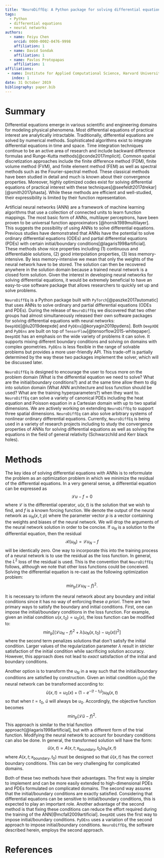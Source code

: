 ```yaml
---
title: 'NeuroDiffEq: A Python package for solving differential equations with neural networks'
tags:
  - Python
  - differential equations
  - neural networks
authors:
  - name: Feiyu Chen
    orcid: 0000-0002-0476-9998
    affiliation: 1
  - name: David Sondak
    affiliation: 1
  - name: Pavlos Protopapas
    affiliation: 1
affiliations:
 - name: Institute for Applied Computational Science, Harvard University, Cambridge, MA, United States
   index: 1
date: 31 October 2019
bibliography: paper.bib
---
```


# Summary

Differential equations emerge in various scientific and engineering domains for modeling physical phenomena.  Most
differential equations of practical interest are analytically intractable.  Traditionally, differential equations are solved
by numerical methods.  Sophisticated algorithms exist to integrate differential equations in time and space.  Time integration
techniques continue to be an active area of research and include backward difference formulas and Runge-Kutta
methods[@conde2017implicit].
Common spatial discretization approaches include the finite difference method (FDM), finite volume method (FVM), and finite
element method (FEM) as well as spectral methods such as the Fourier-spectral method.  These classical methods have been
studied in detail and much is known about their convergence properties.  Moreover, highly optimized codes exist for solving
differential equations of practical interest with these techniques[@seefeldt2017drekar][@smith2017phasta].  While these methods are efficient and well-studied,
their expressibility is limited by their function representation.  

Artificial neural networks (ANN) are a framework of machine learning algorithms that use a collection of connected units to
learn function mappings. The most basic form of ANNs, multilayer perceptrons, have been proven to be universal function approximators 
[@hornik1989multilayer]. This suggests the possibility of using ANNs to solve differential equations. Previous studies have 
demonstrated that ANNs have the potential to solve ordinary differential equations (ODEs) and partial
differential equations (PDEs) with certain initial/boundary conditions[@lagaris1998artificial]. These methods show nice
properties including (1) continuous and differentiable solutions, (2) good interpolation properties, (3) less
memory-intensive.  By less memory-intensive we mean that only the weights of the neural network have to be stored.  The
solution can then be recovered anywhere in the solution domain because a trained neural network is a closed form solution.
Given the
interest in developing neural networks for solving differential equations, it would be extremely beneficial to have an
easy-to-use software package that allows researchers to quickly set up and solve problems.

``NeuroDiffEq`` is a Python package built with ``PyTorch``[@paszke2017automatic] that uses ANNs to solve ordinary and partial differential
equations (ODEs and PDEs).  During the release of ``NeuroDiffEq`` we discovered that two other groups had almost simultaneously
released their own software packages for solving differential equations with neural networks:  ``DeepXDE``[@lu2019deepxde]
and ``PyDEns``[@koryagin2019pydens]. Both ``DeepXDE`` and ``PyDEns`` are built on top of
``TensorFlow``[@tensorflow2015-whitepaper]. 
``DeepXDE`` has an emphasis on the wide variety of problems it can solve. It supports mixing different boundary conditions and 
solving on domains with complex geometries. ``PyDEns`` is less flexible in the range of solvable problems but provides
a more user-friendly API. This trade-off is partially determined by the way these two packages implement the solver, 
which will be discussed later.  

``NeuroDiffEq`` is designed to encourage the user to focus more on the problem domain (What is the differential equation we
need to solve? What are the initial/boundary conditions?) and at the same time allow them to dig into solution domain (What
ANN architecture and loss function should be used? What are the training hyperparameters?) when they want to.  ``NeuroDiffEq`` 
can solve a variety of canonical PDEs including the heat equation and Poisson equation in a Cartesian domain with up to two
spatial dimensions.  We are actively working on extending ``NeuroDiffEq`` to support three spatial dimensions.  ``NeuroDiffEq`` 
can also solve arbitrary systems of nonlinear ordinary differential equations.
Currently, ``NeuroDiffEq`` is being used in a variety of research projects including to study the convergence properties of ANNs 
for solving differential equations as well as solving the equations in the field of general relativity (Schwarzchild and Kerr 
black holes). 

# Methods

The key idea of solving differential equations with ANNs is to reformulate the problem as an optimization problem in which we
minimize the residual of the differential equations.  In a very general sense, a differential equation can be expressed as
$$\mathcal{L}u - f = 0$$
where $\mathcal{L}$ is the differential operator, $u\left(x,t\right)$ is the solution that we wish to find, and $f$ is a known forcing
function.  We denote the output of the neural network as
$u_{N}\left(x, t; p\right)$ where the parameter vector $p$ is a vector containing the weights and biases of the neural
network.  We will drop the arguments of the neural network solution in order to be concise.  If $u_{N}$ is a solution to the
differential equation, then the residual $$\mathcal{R}\left(u_{N}\right) = \mathcal{L}u_{N} - f $$ 
will be identically zero.  One way to incorporate this into the training process of a neural network is to use the residual
as the loss function.  In general, the $L^{2}$ loss of the residual is used.  This is the convention that ``NeuroDiffEq`` follows, 
although we note that other loss functions could be conceived.  Solving the differential equation is re-cast as the following optimization
problem: 
$$
\min_{p}\left(\mathcal{L}u_{N} - f\right)^2.
$$

It is necessary to inform the neural network about any boundary and initial conditions since it has no way of enforcing these *a priori*.
There are two primary ways to satisfy the boundary and initial conditions.  First, one can impose the initial/boundary
conditions in the
loss function.  For example, given an initial condition $u\left(x,t_{0}\right) = u_{0}\left(x\right)$, the loss function can
be modified to:
$$
\min_{p}\left[\left(\mathcal{L}u_{N} - f\right)^2 + \lambda\left(u_{N}\left(x,t_{0}\right) - u_0\left(x\right)\right)^2\right]
$$
where the second term penalizes solutions that don't satisfy the initial condition.  Larger values of the regularization
parameter $\lambda$ result in stricter
satisfaction of the initial condition while sacrificing solution accuracy.  However, this approach does not lead to *exact* satisfaction of the initial and
boundary conditions.

Another option is to transform the $u_{N}$ in a way such that the initial/boundary conditions are satisfied by
construction.  Given an initial condition $u_{0}\left(x\right)$ the neural network can be transformed according to:
$$
\widetilde{u}\left(x,t\right) = u_{0}\left(x\right) + \left(1-e^{-\left(t-t_{0}\right)}\right)u_{N}\left(x,t\right)
$$
so that when $t = t_0$, $\widetilde{u}$ will always be $u_0$. Accordingly, the objective function becomes 
$$
\min_{p}\left(\mathcal{L}\widetilde{u} - f\right)^2.
$$
This approach is similar to the trial function approach[@lagaris1998artificial], but with a different form of the trial
function.  Modifying the neural network to account for boundary conditions can also be done.  In general, the transformed
solution will have the form:
$$
\widetilde{u}\left(x,t\right) = A\left(x, t; x_{\text{boundary}}, t_{0}\right)u_{N}\left(x,t\right)
$$
where $A\left(x, t; x_{\text{boundary}}, t_{0}\right)$  must be designed so that $\widetilde{u}\left(x,t\right)$ has the
correct boundary conditions.  This can be very challenging for complicated domains.

Both of these two methods have their advantages. The first way is simpler to implement and can be more easily extended to
high-dimensional PDEs and PDEs formulated on complicated domains. The second way assures that the initial/boundary conditions
are exactly satisfied.  Considering that differential equations can be sensitive to initial/boundary conditions, this is
expected to play an important role. Another advantage of the second method is that fixing these conditions can reduce the
effort required during the training of the ANN[@mcfall2009artificial]. ``DeepXDE`` uses the first way to impose initial/boundary 
conditions. ``PyDEns`` uses a variation of the second approach to impose initial/boundary conditions. ``NeuroDiffEq``, the
software described herein, employs the second approach. 

# References
